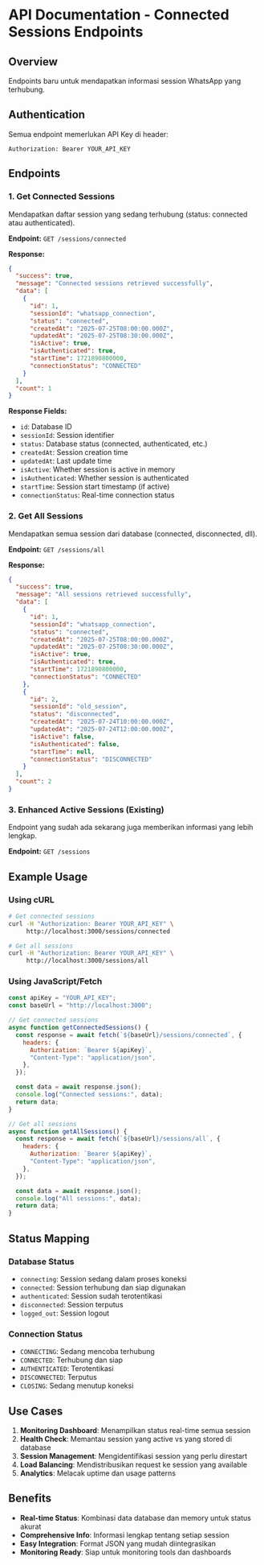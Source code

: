 # API Documentation - Connected Sessions Endpoints

## Overview

Endpoints baru untuk mendapatkan informasi session WhatsApp yang terhubung.

## Authentication

Semua endpoint memerlukan API Key di header:

```
Authorization: Bearer YOUR_API_KEY
```

## Endpoints

### 1. Get Connected Sessions

Mendapatkan daftar session yang sedang terhubung (status: connected atau authenticated).

**Endpoint:** `GET /sessions/connected`

**Response:**

```json
{
  "success": true,
  "message": "Connected sessions retrieved successfully",
  "data": [
    {
      "id": 1,
      "sessionId": "whatsapp_connection",
      "status": "connected",
      "createdAt": "2025-07-25T08:00:00.000Z",
      "updatedAt": "2025-07-25T08:30:00.000Z",
      "isActive": true,
      "isAuthenticated": true,
      "startTime": 1721890800000,
      "connectionStatus": "CONNECTED"
    }
  ],
  "count": 1
}
```

**Response Fields:**

- `id`: Database ID
- `sessionId`: Session identifier
- `status`: Database status (connected, authenticated, etc.)
- `createdAt`: Session creation time
- `updatedAt`: Last update time
- `isActive`: Whether session is active in memory
- `isAuthenticated`: Whether session is authenticated
- `startTime`: Session start timestamp (if active)
- `connectionStatus`: Real-time connection status

### 2. Get All Sessions

Mendapatkan semua session dari database (connected, disconnected, dll).

**Endpoint:** `GET /sessions/all`

**Response:**

```json
{
  "success": true,
  "message": "All sessions retrieved successfully",
  "data": [
    {
      "id": 1,
      "sessionId": "whatsapp_connection",
      "status": "connected",
      "createdAt": "2025-07-25T08:00:00.000Z",
      "updatedAt": "2025-07-25T08:30:00.000Z",
      "isActive": true,
      "isAuthenticated": true,
      "startTime": 1721890800000,
      "connectionStatus": "CONNECTED"
    },
    {
      "id": 2,
      "sessionId": "old_session",
      "status": "disconnected",
      "createdAt": "2025-07-24T10:00:00.000Z",
      "updatedAt": "2025-07-24T12:00:00.000Z",
      "isActive": false,
      "isAuthenticated": false,
      "startTime": null,
      "connectionStatus": "DISCONNECTED"
    }
  ],
  "count": 2
}
```

### 3. Enhanced Active Sessions (Existing)

Endpoint yang sudah ada sekarang juga memberikan informasi yang lebih lengkap.

**Endpoint:** `GET /sessions`

## Example Usage

### Using cURL

```bash
# Get connected sessions
curl -H "Authorization: Bearer YOUR_API_KEY" \
     http://localhost:3000/sessions/connected

# Get all sessions
curl -H "Authorization: Bearer YOUR_API_KEY" \
     http://localhost:3000/sessions/all
```

### Using JavaScript/Fetch

```javascript
const apiKey = "YOUR_API_KEY";
const baseUrl = "http://localhost:3000";

// Get connected sessions
async function getConnectedSessions() {
  const response = await fetch(`${baseUrl}/sessions/connected`, {
    headers: {
      Authorization: `Bearer ${apiKey}`,
      "Content-Type": "application/json",
    },
  });

  const data = await response.json();
  console.log("Connected sessions:", data);
  return data;
}

// Get all sessions
async function getAllSessions() {
  const response = await fetch(`${baseUrl}/sessions/all`, {
    headers: {
      Authorization: `Bearer ${apiKey}`,
      "Content-Type": "application/json",
    },
  });

  const data = await response.json();
  console.log("All sessions:", data);
  return data;
}
```

## Status Mapping

### Database Status

- `connecting`: Session sedang dalam proses koneksi
- `connected`: Session terhubung dan siap digunakan
- `authenticated`: Session sudah terotentikasi
- `disconnected`: Session terputus
- `logged_out`: Session logout

### Connection Status

- `CONNECTING`: Sedang mencoba terhubung
- `CONNECTED`: Terhubung dan siap
- `AUTHENTICATED`: Terotentikasi
- `DISCONNECTED`: Terputus
- `CLOSING`: Sedang menutup koneksi

## Use Cases

1. **Monitoring Dashboard**: Menampilkan status real-time semua session
2. **Health Check**: Memantau session yang active vs yang stored di database
3. **Session Management**: Mengidentifikasi session yang perlu direstart
4. **Load Balancing**: Mendistribusikan request ke session yang available
5. **Analytics**: Melacak uptime dan usage patterns

## Benefits

- **Real-time Status**: Kombinasi data database dan memory untuk status akurat
- **Comprehensive Info**: Informasi lengkap tentang setiap session
- **Easy Integration**: Format JSON yang mudah diintegrasikan
- **Monitoring Ready**: Siap untuk monitoring tools dan dashboards
